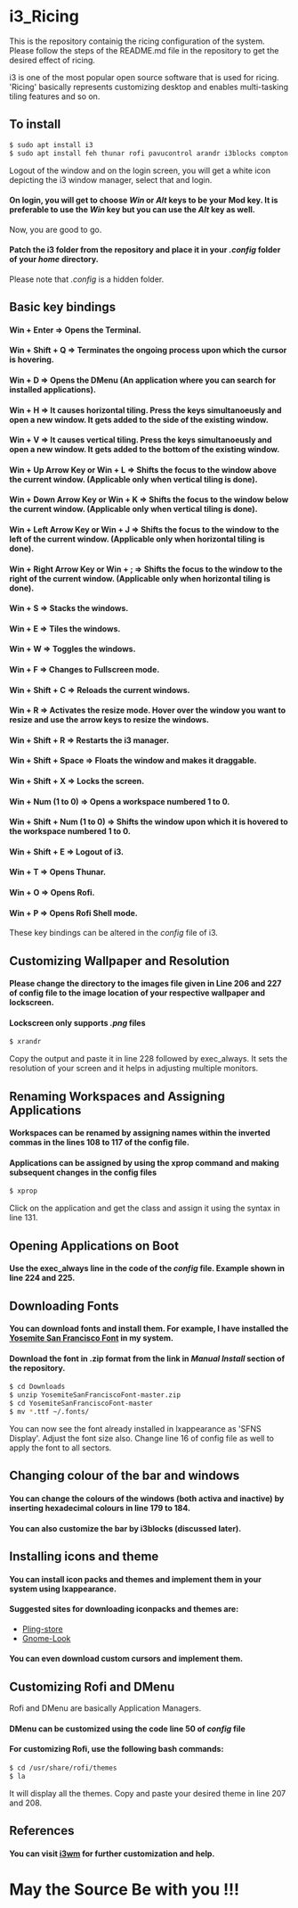# i3_Ricing

This is the repository containig the ricing configuration of the system. Please follow the steps of the README.md file in the repository to get the desired effect of ricing. 

i3 is one of the most popular open source software that is used for ricing. 'Ricing' basically represents customizing desktop and enables multi-tasking tiling features and so on.

## To install

``` bash
$ sudo apt install i3
$ sudo apt install feh thunar rofi pavucontrol arandr i3blocks compton lxappearance
```
Logout of the window and on the login screen, you will get a white icon depicting the i3 window manager, select that and login.

#### On login, you will get to choose _Win_ or _Alt_ keys to be your Mod key. It is preferable to use the _Win_ key but you can use the _Alt_ key as well.

Now, you are good to go. 
#### Patch the i3 folder from the repository and place it in your _.config_ folder of your _home_ directory.

Please note that _.config_ is a hidden folder. 

## Basic key bindings

#### Win + Enter => Opens the Terminal.
#### Win + Shift + Q => Terminates the ongoing process upon which the cursor is hovering.
#### Win + D => Opens the DMenu (An application where you can search for installed applications).
#### Win + H => It causes horizontal tiling. Press the keys simultanoeusly and open a new window. It gets added to the side of the existing window.
#### Win + V => It causes vertical tiling. Press the keys simultanoeusly and open a new window. It gets added to the bottom of the existing window.
#### Win + Up Arrow Key or Win + L => Shifts the focus to the window above the current window. (Applicable only when vertical tiling is done).
#### Win + Down Arrow Key or Win + K => Shifts the focus to the window below the current window. (Applicable only when vertical tiling is done).
#### Win + Left Arrow Key or Win + J => Shifts the focus to the window to the left of the current window. (Applicable only when horizontal tiling is done).
#### Win + Right Arrow Key or Win + ; => Shifts the focus to the window to the right of the current window. (Applicable only when horizontal tiling is done).
#### Win + S => Stacks the windows.
#### Win + E => Tiles the windows.
#### Win + W => Toggles the windows.
#### Win + F => Changes to Fullscreen mode.
#### Win + Shift + C => Reloads the current windows.
#### Win + R => Activates the resize mode. Hover over the window you want to resize and use the arrow keys to resize the windows.
#### Win + Shift + R => Restarts the i3 manager.
#### Win + Shift + Space => Floats the window and makes it draggable.
#### Win + Shift + X => Locks the screen.
#### Win + Num (1 to 0) => Opens a workspace numbered 1 to 0. 
#### Win + Shift + Num (1 to 0) => Shifts the window upon which it is hovered to the workspace numbered 1 to 0.
#### Win + Shift + E => Logout of i3.
#### Win + T => Opens Thunar.
#### Win + O => Opens Rofi.
#### Win + P => Opens Rofi Shell mode.

These key bindings can be altered in the _config_ file of i3.

## Customizing Wallpaper and Resolution

#### Please change the directory to the images file given in Line 206 and 227 of config file to the image location of your respective wallpaper and lockscreen.
#### Lockscreen only supports _.png_ files

``` bash
$ xrandr
```
Copy the output and paste it in line 228 followed by exec_always. It sets the resolution of your screen and it helps in adjusting multiple monitors.

## Renaming Workspaces and Assigning Applications

#### Workspaces can be renamed by assigning names within the inverted commas in the lines 108 to 117 of the config file.
#### Applications can be assigned by using the xprop command and making subsequent changes in the config files 

``` bash
$ xprop
```
Click on the application and get the class and assign it using the syntax in line 131.

## Opening Applications on Boot

#### Use the exec_always line in the code of the _config_ file. Example shown in line 224 and 225.  

## Downloading Fonts 

#### You can download fonts and install them. For example, I have installed the [Yosemite San Francisco Font](https://github.com/supermarin/YosemiteSanFranciscoFont) in my system. 
#### Download the font in .zip format from the link in _Manual Install_ section of the repository.

``` bash
$ cd Downloads 
$ unzip YosemiteSanFranciscoFont-master.zip
$ cd YosemiteSanFranciscoFont-master 
$ mv *.ttf ~/.fonts/
```

You can now see the font already installed in lxappearance as 'SFNS Display'. Adjust the font size also. Change line 16 of config file as well to apply the font to all sectors.

## Changing colour of the bar and windows

#### You can change the colours of the windows (both activa and inactive) by inserting hexadecimal colours in line 179 to 184.
#### You can also customize the bar by i3blocks (discussed later).

## Installing icons and theme

#### You can install icon packs and themes and implement them in your system using lxappearance.
#### Suggested sites for downloading iconpacks and themes are:

* [Pling-store](https://www.pling.com/)
* [Gnome-Look](https://www.gnome-look.org/browse/cat/)

#### You can even download custom cursors and implement them. 

## Customizing Rofi and DMenu

Rofi and DMenu are basically Application Managers. 
#### DMenu can be customized using the code line 50 of _config_ file

#### For customizing Rofi, use the following bash commands:

``` bash
$ cd /usr/share/rofi/themes
$ la
```
It will display all the themes. Copy and paste your desired theme in line 207 and 208.

## References

#### You can visit [i3wm](https://i3wm.org/docs/userguide.html) for further customization and help.

# May the Source Be with you !!!

























